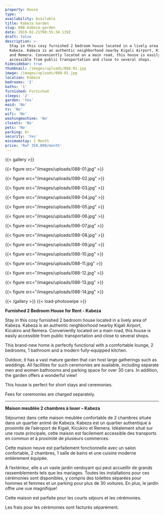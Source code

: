 ```yaml
---
property: House
type: ''
availability: Available
title: Kabeza Garden
slug: 088-kabeza-garden
date: 2019-02-21T08:55:34.139Z
draft: false
description: >-
  Stay in this cosy furnished 2 bedroom house located in a lively area of
  Kabeza. Kabeza is an authentic neighborhood nearby Kigali Airport, Kicukiro
  and Remera. Conveniently located on a main road, this house is easily
  accessible from public transportation and close to several shops. 
hidesidebar: true
thumbnail: /images/uploads/088-01.jpg
image: /images/uploads/088-01.jpg
location: Kabeza
bedrooms: '2'
baths: '1'
furnished: Furnished
sleeps: '2'
garden: 'Yes'
maid: 'No'
tv: 'No'
wifi: 'No'
washingmachine: 'No'
closets: 'No'
pets: 'No'
parking: 6+
security: 'Yes'
minimumstay: 1 Month
price: 'Rwf 350,000/month'
---
```

{{< gallery >}} 

{{< figure src="/images/uploads/088-01.jpg" >}} 

{{< figure src="/images/uploads/088-02.jpg" >}}

 {{< figure src="/images/uploads/088-03.jpg" >}} 

{{< figure src="/images/uploads/088-04.jpg" >}}

{{< figure src="/images/uploads/088-05.jpg" >}}

 {{< figure src="/images/uploads/088-06.jpg" >}}

 {{< figure src="/images/uploads/088-07.jpg" >}}

 {{< figure src="/images/uploads/088-08.jpg" >}}

{{< figure src="/images/uploads/088-09.jpg" >}} 

{{< figure src="/images/uploads/088-10.jpg" >}}

 {{< figure src="/images/uploads/088-11.jpg" >}} 

{{< figure src="/images/uploads/088-12.jpg" >}}

{{< figure src="/images/uploads/088-13.jpg" >}}

{{< figure src="/images/uploads/088-14.jpg" >}}

 {{< /gallery >}} {{< load-photoswipe >}}

**Furnished 2 Bedroom House for Rent - Kabeza**

Stay in this cosy furnished 2 bedroom house located in a lively area of Kabeza. Kabeza is an authentic neighborhood nearby Kigali Airport, Kicukiro and Remera. Conveniently located on a main road, this house is easily accessible from public transportation and close to several shops. 

This brand-new home is perfectly functional with a comfortable lounge, 2 bedrooms, 1 bathroom and a modern fully-equipped kitchen. 

Outdoor, it has a vast mature garden that can host large gatherings such as weddings. All facilities for such ceremonies are available, including separate men and women bathrooms and parking space for over 30 cars. In addition, the garden offers a wonderful view!

This house is perfect for short stays and ceremonies. 

Fees for ceremonies are charged separately. 

- - -

**Maison meublée 2 chambres à louer – Kabeza**

Séjournez dans cette maison meublée confortable de 2 chambres située dans un quartier animé de Kabeza. Kabeza est un quartier authentique à proximité de l’aéroport de Kigali, Kicukiro et Remera. Idéalement situé sur une route principale, cette maison est facilement accessible des transports en commun et à proximité de plusieurs commerces.

Cette maison neuve est parfaitement fonctionnelle avec un salon confortable, 2 chambres, 1 salle de bains et une cuisine moderne entièrement équipée.

À l’extérieur, elle a un vaste jardin verdoyant qui peut accueillir de grands rassemblements tels que les mariages. Toutes les installations pour ces cérémonies sont disponibles, y compris des toilettes séparées pour hommes et femmes et un parking pour plus de 30 voitures. En plus, le jardin offre une vue magnifique!

Cette maison est parfaite pour les courts séjours et les cérémonies.

Les frais pour les cérémonies sont facturés séparément.
